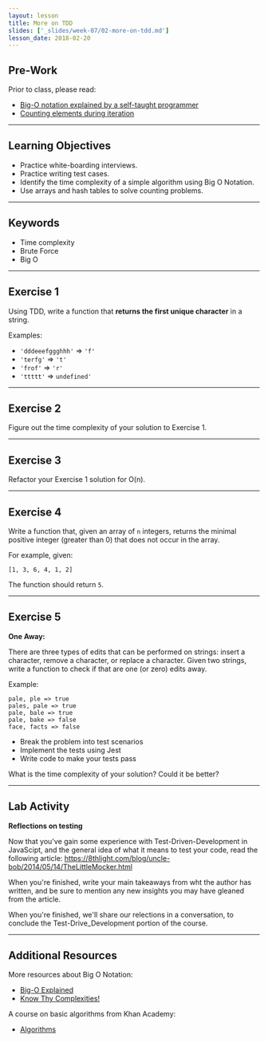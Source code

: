 ```yaml
---
layout: lesson
title: More on TDD
slides: ['_slides/week-07/02-more-on-tdd.md']
lesson_date: 2018-02-20
---
```


## Pre-Work

Prior to class, please read:

* [Big-O notation explained by a self-taught programmer](https://justin.abrah.ms/computer-science/big-o-notation-explained.html)
* [Counting elements during iteration](https://codility.com/media/train/2-CountingElements.pdf)

---

## Learning Objectives

* Practice white-boarding interviews.
* Practice writing test cases.
* Identify the time complexity of a simple algorithm using Big O Notation.
* Use arrays and hash tables to solve counting problems.

---

## Keywords

* Time complexity
* Brute Force
* Big O

---

## Exercise 1

Using TDD, write a function that **returns the first unique character** in a string.

Examples:

* `'dddeeefggghhh'` => `'f'`
* `'terfg'` => `'t'`
* `'frof'` => `'r'`
* `'ttttt'` => `undefined'`

---

## Exercise 2

Figure out the time complexity of your solution to Exercise 1.

---

## Exercise 3

Refactor your Exercise 1 solution for O(n).

---

## Exercise 4

Write a function that, given an array of `n` integers, returns the minimal positive integer (greater than 0) that does not occur in the array.

For example, given:

```
[1, 3, 6, 4, 1, 2]
```

The function should return `5`.

---

## Exercise 5

**One Away:**

There are three types of edits that can be performed on strings: insert a character, remove a character, or replace a character. Given two strings, write a function to check if that are one (or zero) edits away.

Example:

```
pale, ple => true
pales, pale => true
pale, bale => true
pale, bake => false
face, facts => false
```

* Break the problem into test scenarios
* Implement the tests using Jest
* Write code to make your tests pass

What is the time complexity of your solution? Could it be better?

---

## Lab Activity

**Reflections on testing**

Now that you've gain some experience with Test-Driven-Development in JavaScipt, and the general idea of what it means to test your code, read the following article: https://8thlight.com/blog/uncle-bob/2014/05/14/TheLittleMocker.html

When you're finished, write your main takeaways from wht the author has written, and be sure to mention any new insights you may have gleaned from the article.

When you're finished, we'll share our relections in a conversation, to conclude the Test-Drive_Development portion of the course.

---

## Additional Resources

More resources about Big O Notation:

* [Big-O Explained](https://dev.to/imjacobclark/big-o-explained)
* [Know Thy Complexities!](http://bigocheatsheet.com/)

A course on basic algorithms from Khan Academy:

* [Algorithms](https://www.khanacademy.org/computing/computer-science/algorithms)

